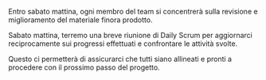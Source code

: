 Entro sabato mattina, ogni membro del team si concentrerà sulla revisione e miglioramento del materiale finora prodotto. 

Sabato mattina, terremo una breve riunione di Daily Scrum per aggiornarci reciprocamente sui progressi effettuati e confrontare le attività svolte. 

Questo ci permetterà di assicurarci che tutti siano allineati e pronti a procedere con il prossimo passo del progetto.
